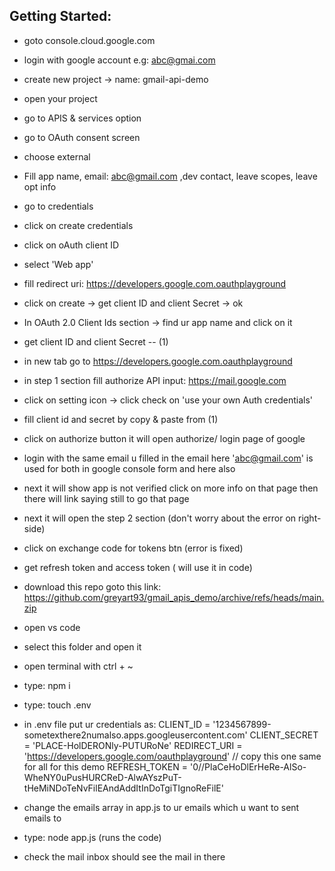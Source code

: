 ## Getting Started:
- goto console.cloud.google.com
- login with google account e.g: abc@gmai.com
- create new project -> name: gmail-api-demo
- open your project

- go to APIS & services option
- go to OAuth consent screen
- choose external
- Fill app name, email: abc@gmail.com ,dev contact, leave scopes, leave opt info

- go to credentials
- click on create credentials
- click on oAuth client ID
- select 'Web app'
- fill redirect uri: https://developers.google.com.oauthplayground
- click on create -> get client ID and client Secret -> ok

- In OAuth 2.0 Client Ids section -> find ur app name and click on it
- get client ID and client Secret   -- (1)

- in new tab go to https://developers.google.com.oauthplayground
- in step 1 section fill authorize API input: https://mail.google.com
- click on setting icon -> click check on 'use your own Auth credentials'
- fill client id and secret by copy & paste from (1)
- click on authorize button it will open authorize/ login page of google

- login with the same email u filled in the email here 'abc@gmail.com' is used for both in google console form and here also
- next it will show app is not verified click on more info on that page then there will link saying still to go that page
- next it will open the step 2 section    (don't worry about the error on right-side)
- click on exchange code for tokens btn   (error is fixed)
- get refresh token and access token      ( will use it in code)


- download this repo goto this link: https://github.com/greyart93/gmail_apis_demo/archive/refs/heads/main.zip
-  open vs code
-   select this folder and open it
-   open terminal with ctrl + ~
-   type: npm i
-   type: touch .env
-   in .env file put ur credentials as:
CLIENT_ID = '1234567899-sometexthere2numalso.apps.googleusercontent.com'
CLIENT_SECRET = 'PLACE-HolDERONly-PUTURoNe'
REDIRECT_URI = 'https://developers.google.com/oauthplayground' // copy this one same for all for this demo
REFRESH_TOKEN = '0//PlaCeHoDlErHeRe-AlSo-WheNY0uPusHURCReD-AlwAYszPuT-tHeMiNDoTeNvFilEAndAddItInDoTgiTIgnoReFilE'

- change the emails array in app.js to ur emails which u want to sent emails to
-  type: node app.js (runs the code)
-   check the mail inbox should see the mail in there
